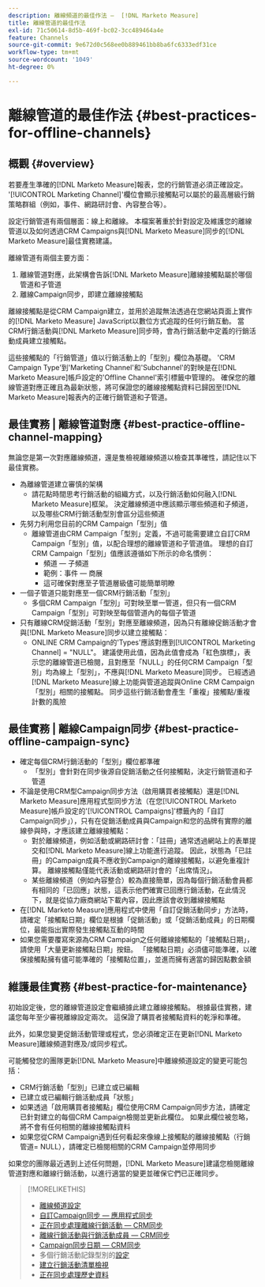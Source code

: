 ```yaml
---
description: 離線頻道的最佳作法 —  [!DNL Marketo Measure]
title: 離線管道的最佳作法
exl-id: 71c50614-8d5b-469f-bc02-3cc489464a4e
feature: Channels
source-git-commit: 9e672d0c568ee0b889461bb8ba6fc6333edf31ce
workflow-type: tm+mt
source-wordcount: '1049'
ht-degree: 0%

---
```


# 離線管道的最佳作法 {#best-practices-for-offline-channels}

## 概觀 {#overview}

若要產生準確的[!DNL Marketo Measure]報表，您的行銷管道必須正確設定。 &#39;[!UICONTROL Marketing Channel]&#39;欄位會顯示接觸點可以屬於的最高層級行銷策略群組（例如，事件、網路研討會、內容整合等）。

設定行銷管道有兩個層面：線上和離線。 本檔案著重於針對設定及維護您的離線管道以及如何透過CRM Campaigns與[!DNL Marketo Measure]同步的[!DNL Marketo Measure]最佳實務建議。

離線管道有兩個主要方面：

1. 離線管道對應，此架構會告訴[!DNL Marketo Measure]離線接觸點屬於哪個管道和子管道
1. 離線Campaign同步，即建立離線接觸點

離線接觸點是從CRM Campaign建立，並用於追蹤無法透過在您網站頁面上實作的[!DNL Marketo Measure] JavaScript以數位方式追蹤的任何行銷互動。 當CRM行銷活動與[!DNL Marketo Measure]同步時，會為行銷活動中定義的行銷活動成員建立接觸點。

這些接觸點的「行銷管道」值以行銷活動上的「型別」欄位為基礎。 &#39;CRM Campaign Type&#39;到&#39;Marketing Channel&#39;和&#39;Subchannel&#39;的對映是在[!DNL Marketo Measure]帳戶設定的&#39;Offline Channel&#39;索引標籤中管理的。 確保您的離線管道對應正確且為最新狀態，將可保證您的離線接觸點資料已歸因至[!DNL Marketo Measure]報表內的正確行銷管道和子管道。

## 最佳實務 | 離線管道對應 {#best-practice-offline-channel-mapping}

無論您是第一次對應離線頻道，還是隻檢視離線頻道以檢查其準確性，請記住以下最佳實務。

* 為離線管道建立審慎的架構
   * 請花點時間思考行銷活動的組織方式，以及行銷活動如何融入[!DNL Marketo Measure]框架。 決定離線頻道中應該顯示哪些頻道和子頻道，以及哪些CRM行銷活動型別會區分這些頻道
* 先努力利用您目前的CRM Campaign「型別」值
   * 離線管道由CRM Campaign「型別」定義，不過可能需要建立自訂CRM Campaign「型別」值，以配合理想的離線管道和子管道值。 理想的自訂CRM Campaign「型別」值應該遵循如下所示的命名慣例：
      * 頻道 — 子頻道
      * 範例：事件 — 商展
      * 這可確保對應至子管道層級儘可能簡單明瞭
* 一個子管道只能對應至一個CRM行銷活動「型別」
   * 多個CRM Campaign「型別」可對映至單一管道，但只有一個CRM Campaign「型別」可對映至每個管道內的每個子管道
* 只有離線CRM促銷活動「型別」對應至離線頻道，因為只有離線促銷活動才會與[!DNL Marketo Measure]同步以建立接觸點：
   * ONLINE CRM Campaign的&#39;Types&#39;應該對應到[!UICONTROL Marketing Channel] = &quot;NULL&quot;。 建議使用此值，因為此值會成為「紅色旗標」，表示您的離線管道已檢閱，且對應至「NULL」的任何CRM Campaign「型別」均為線上「型別」，不應與[!DNL Marketo Measure]同步。 已經透過[!DNL Marketo Measure]線上功能與管道追蹤與Online CRM Campaign「型別」相關的接觸點。 同步這些行銷活動會產生「重複」接觸點/重複計數的風險

## 最佳實務 | 離線Campaign同步 {#best-practice-offline-campaign-sync}

* 確定每個CRM行銷活動的「型別」欄位都準確
   * 「型別」會針對在同步後源自促銷活動之任何接觸點，決定行銷管道和子管道
* 不論是使用CRM型Campaign同步方法（啟用購買者接觸點）還是[!DNL Marketo Measure]應用程式型同步方法（在您[!UICONTROL Marketo Measure]帳戶設定的&#39;[!UICONTROL Campaigns]&#39;標籤內的「自訂Campaign同步」），只有在促銷活動成員與Campaign和您的品牌有實際的離線參與時，才應該建立離線接觸點：
   * 對於離線頻道，例如活動或網路研討會：「註冊」通常透過網站上的表單提交和[!DNL Marketo Measure]線上功能進行追蹤。 因此，狀態為「已註冊」的Campaign成員不應收到Campaign的離線接觸點，以避免重複計算。 離線接觸點僅能代表活動或網路研討會的「出席情況」。
   * 某些離線頻道（例如內容整合）較為直接簡單，因為每個行銷活動會員都有相同的「已回應」狀態，這表示他們確實已回應行銷活動，在此情況下，就是從協力廠商網站下載內容，因此應該會收到離線接觸點
* 在[!DNL Marketo Measure]應用程式中使用「自訂促銷活動同步」方法時，請確定「接觸點日期」欄位是根據「促銷活動」或「促銷活動成員」的日期欄位，最能指出實際發生接觸點互動的時間
* 如果您需要覆寫來源為CRM Campaign之任何離線接觸點的「接觸點日期」，請使用「大量更新接觸點日期」按鈕。 「接觸點日期」必須儘可能準確，以確保接觸點擁有儘可能準確的「接觸點位置」，並進而擁有適當的歸因點數金額

## 維護最佳實務 {#best-practice-for-maintenance}

初始設定後，您的離線管道設定會繼續據此建立離線接觸點。 根據最佳實務，建議您每年至少審視離線設定兩次。 這保證了購買者接觸點資料的乾淨和準確。

此外，如果您變更促銷活動管理或程式，您必須確定正在更新[!DNL Marketo Measure]離線頻道對應及/或同步程式。

可能觸發您的團隊更新[!DNL Marketo Measure]中離線頻道設定的變更可能包括：

* CRM行銷活動「型別」已建立或已編輯
* 已建立或已編輯行銷活動成員「狀態」
* 如果透過「啟用購買者接觸點」欄位使用CRM Campaign同步方法，請確定已針對建立的每個CRM Campaign檢閱並更新此欄位。 如果此欄位被忽略，將不會有任何相關的離線接觸點資料
* 如果您從CRM Campaign遇到任何看起來像線上接觸點的離線接觸點（行銷管道= NULL），請確定已檢閱相關的CRM Campaign並停用同步

如果您的團隊最近遇到上述任何問題，[!DNL Marketo Measure]建議您檢閱離線管道對應和離線行銷活動，以進行適當的變更並確保它們已正確同步。

>[!MORELIKETHIS]
>
>* [離線頻道設定](/help/channel-tracking-and-setup/offline-channels/offline-custom-channel-setup.md)
>* [自訂Campaign同步 — 應用程式同步](/help/channel-tracking-and-setup/offline-channels/custom-campaign-sync.md)
>* [正在同步處理離線行銷活動 — CRM同步](/help/channel-tracking-and-setup/offline-channels/legacy-processes/syncing-offline-campaigns.md)
>* [離線行銷活動與行銷活動成員 — CRM同步](/help/channel-tracking-and-setup/offline-channels/legacy-processes/campaigns-and-campaign-members.md)
>* [Campaign同步日期 — CRM同步](/help/channel-tracking-and-setup/offline-channels/legacy-processes/campaign-sync-dates.md)
>* 多個行銷活動記錄型別的[設定](/help/channel-tracking-and-setup/offline-channels/configurations-for-multiple-campaign-record-types.md)
>* [建立行銷活動清單檢視](/help/channel-tracking-and-setup/offline-channels/legacy-processes/creating-a-campaign-list-view-for-salesforce-campaigns.md)
>* [正在同步處理歷史資料](/help/channel-tracking-and-setup/offline-channels/legacy-processes/syncing-historical-data.md)
